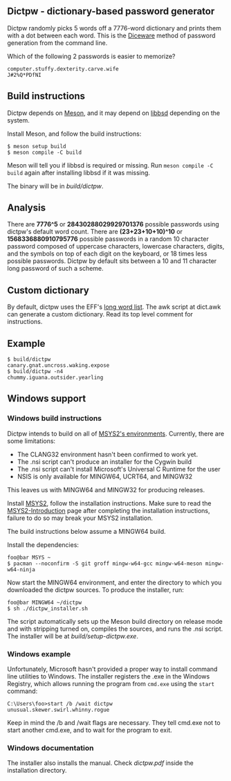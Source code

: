 <!--
Copyright (c) 2021 Guilherme Janczak <guilherme.janczak@yandex.com>

Permission to use, copy, modify, and distribute this software for any
purpose with or without fee is hereby granted, provided that the above
copyright notice and this permission notice appear in all copies.

THE SOFTWARE IS PROVIDED "AS IS" AND THE AUTHOR DISCLAIMS ALL WARRANTIES
WITH REGARD TO THIS SOFTWARE INCLUDING ALL IMPLIED WARRANTIES OF
MERCHANTABILITY AND FITNESS. IN NO EVENT SHALL THE AUTHOR BE LIABLE FOR
ANY SPECIAL, DIRECT, INDIRECT, OR CONSEQUENTIAL DAMAGES OR ANY DAMAGES
WHATSOEVER RESULTING FROM LOSS OF USE, DATA OR PROFITS, WHETHER IN AN
ACTION OF CONTRACT, NEGLIGENCE OR OTHER TORTIOUS ACTION, ARISING OUT OF
OR IN CONNECTION WITH THE USE OR PERFORMANCE OF THIS SOFTWARE.
-->

## Dictpw - dictionary-based password generator
Dictpw randomly picks 5 words off a 7776-word dictionary and prints them with a
dot between each word. This is the
[Diceware](https://en.wikipedia.org/wiki/Diceware) method of password generation
from the command line.

Which of the following 2 passwords is easier to memorize?
```
computer.stuffy.dexterity.carve.wife
J#2%Q*PDfNI
```

## Build instructions
Dictpw depends on [Meson](https://mesonbuild.com/), and it may depend on
[libbsd](https://libbsd.freedesktop.org/wiki/) depending on the system.

Install Meson, and follow the build instructions:
```
$ meson setup build
$ meson compile -C build
```
Meson will tell you if libbsd is required or missing. Run
`meson compile -C build` again after installing libbsd if it was missing.

The binary will be in _build/dictpw_.

## Analysis
There are __7776^5__ or __28430288029929701376__ possible passwords using
dictpw's default word count.
There are __(23+23+10+10)^10__ or __1568336880910795776__ possible passwords in
a random 10 character password composed of uppercase characters, lowercase
characters, digits, and the symbols on top of each digit on the keyboard, or 18
times less possible passwords. Dictpw by default sits between a 10 and 11
character long password of such a scheme.

## Custom dictionary
By default, dictpw uses the EFF's
[long word list](https://www.eff.org/deeplinks/2016/07/new-wordlists-random-passphrases).
The awk script at dict.awk can generate a custom dictionary. Read its top level
comment for instructions.

## Example
```
$ build/dictpw
canary.gnat.uncross.waking.expose
$ build/dictpw -n4
chummy.iguana.outsider.yearling
```

## Windows support
### Windows build instructions
Dictpw intends to build on all of
[MSYS2's environments](https://www.msys2.org/docs/environments/). Currently,
there are some limitations:
- The CLANG32 environment hasn't been confirmed to work yet.
- The .nsi script can't produce an installer for the Cygwin build
- The .nsi script can't install Microsoft's Universal C Runtime for the user
- NSIS is only available for MINGW64, UCRT64, and MINGW32

This leaves us with MINGW64 and MINGW32 for producing releases.

Install [MSYS2](https://www.msys2.org/), follow the installation instructions.
Make sure to read the
[MSYS2-Introduction](https://www.msys2.org/wiki/MSYS2-introduction/) page after
completing the installation instructions, failure to do so may break your MSYS2 installation.

The build instructions below assume a MINGW64 build.

Install the dependencies:
```console
foo@bar MSYS ~
$ pacman --noconfirm -S git groff mingw-w64-gcc mingw-w64-meson mingw-w64-ninja
```
Now start the MINGW64 environment, and enter the directory to which you
downloaded the dictpw sources.
To produce the installer, run:
```console
foo@bar MINGW64 ~/dictpw
$ sh ./dictpw_installer.sh
```
The script automatically sets up the Meson build directory on release mode and
with stripping turned on, compiles the sources, and runs the .nsi script.
The installer will be at _build/setup-dictpw.exe_.

### Windows example
Unfortunately, Microsoft hasn't provided a proper way to install command line
utilities to Windows. The installer registers the .exe in the Windows Registry,
which allows running the program from `cmd.exe` using the `start` command:
```
C:\Users\foo>start /b /wait dictpw
unusual.skewer.swirl.whinny.rogue
```
Keep in mind the /b and /wait flags are necessary. They tell cmd.exe not to
start another cmd.exe, and to wait for the program to exit.

### Windows documentation
The installer also installs the manual. Check _dictpw.pdf_ inside the
installation directory.
